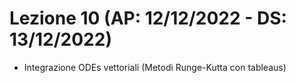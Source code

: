 # Lezione 10 (AP: 12/12/2022 - DS: 13/12/2022)

- Integrazione ODEs vettoriali (Metodi Runge-Kutta con tableaus)
